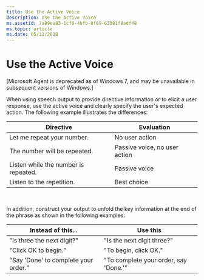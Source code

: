 ```yaml
---
title: Use the Active Voice
description: Use the Active Voice
ms.assetid: 7a89ea83-1cf0-4bfb-8f69-63081f8adf48
ms.topic: article
ms.date: 05/31/2018
---
```


# Use the Active Voice

\[Microsoft Agent is deprecated as of Windows 7, and may be unavailable in subsequent versions of Windows.\]

When using speech output to provide directive information or to elicit a user response, use the active voice and clearly specify the user's expected action. The following example illustrates the differences:



| Directive                            |  Evaluation                   |
|--------------------------------------|-------------------------------|
| Let me repeat your number.           | No user action                |
| The number will be repeated.         | Passive voice, no user action |
| Listen while the number is repeated. | Passive voice                 |
| Listen to the repetition.            | Best choice                   |



 

In addition, construct your output to unfold the key information at the end of the phrase as shown in the following examples:



| Instead of this...                                                 | Use this                                           |
|--------------------------------------------------|--------------------------------------------|
| "Is three the next digit?"           | "Is the next digit three?"            |
| "Click OK to begin."                 | "To begin, click OK."                 |
| "Say 'Done' to complete your order." | "To complete your order, say 'Done.'" |



 

 

 




